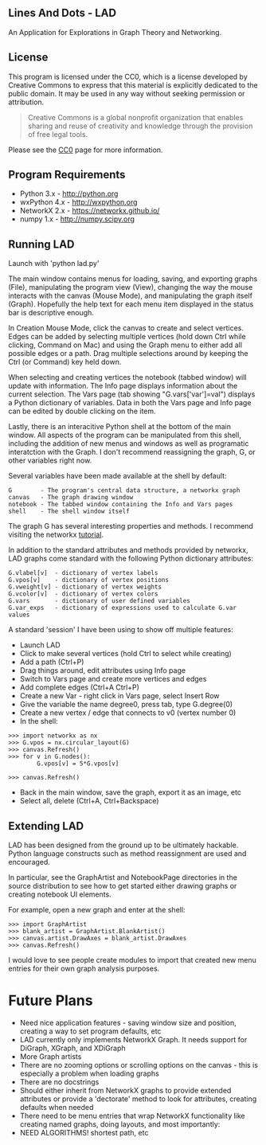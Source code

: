 ## Lines And Dots - LAD

An Application for Explorations in Graph Theory and Networking.

## License

This program is licensed under the CC0, which is a license developed by
Creative Commons to express that this material is explicitly dedicated to the
public domain. It may be used in any way without seeking permission or
attribution.

> Creative Commons is a global nonprofit organization that enables sharing and
> reuse of creativity and knowledge through the provision of free legal tools.

Please see the
[CC0](https://creativecommons.org/share-your-work/public-domain/cc0/) page for
more information.

## Program Requirements

* Python 3.x - http://python.org
* wxPython 4.x - http://wxpython.org
* NetworkX 2.x - https://networkx.github.io/
* numpy 1.x - http://numpy.scipy.org

## Running LAD

Launch with 'python lad.py'

The main window contains menus for loading, saving, and exporting graphs
(File), manipulating the program view (View), changing the way the mouse
interacts with the canvas (Mouse Mode), and manipulating the graph
itself (Graph). Hopefully the help text for each menu item displayed in
the status bar is descriptive enough.

In Creation Mouse Mode, click the canvas to create and select vertices.
Edges can be added by selecting multiple vertices (hold down Ctrl while
clicking, Command on Mac) and using the Graph menu to either add all
possible edges or a path. Drag multiple selections around by keeping the
Ctrl (or Command) key held down.

When selecting and creating vertices the notebook (tabbed window) will
update with information. The Info page displays information about the
current selection. The Vars page (tab showing "G.vars['var']=val")
displays a Python dictionary of variables. Data in both the Vars page
and Info page can be edited by double clicking on the item.

Lastly, there is an interacitive Python shell at the bottom of the main
window. All aspects of the program can be manipulated from this shell,
including the addition of new menus and windows as well as programatic
interatction with the Graph. I don't recommend reassigning the graph,
G, or other variables right now.

Several variables have been made available at the shell by default:

```
G        - The program's central data structure, a networkx graph
canvas   - The graph drawing window
notebook - The tabbed window containing the Info and Vars pages
shell    - The shell window itself
```

The graph G has several interesting properties and methods. I recommend
visiting the networkx
[tutorial](https://networkx.org/documentation/stable/tutorial.html).

In addition to the standard attributes and methods provided by networkx,
LAD graphs come standard with the following Python dictionary attributes:

```
G.vlabel[v]  - dictionary of vertex labels
G.vpos[v]    - dictionary of vertex positions
G.vweight[v] - dictionary of vertex weights
G.vcolor[v]  - dictionary of vertex colors
G.vars       - dictionary of user defined variables
G.var_exps   - dictionary of expressions used to calculate G.var values
```

A standard 'session' I have been using to show off multiple features:

* Launch LAD
* Click to make several vertices (hold Ctrl to select while creating)
* Add a path (Ctrl+P)
* Drag things around, edit attributes using Info page
* Switch to Vars page and create more vertices and edges
* Add complete edges (Ctrl+A Ctrl+P)
* Create a new Var - right click in Vars page, select Insert Row
* Give the variable the name degree0, press tab, type G.degree(0)
* Create a new vertex / edge that connects to v0 (vertex number 0)
* In the shell:

```
>>> import networkx as nx
>>> G.vpos = nx.circular_layout(G)
>>> canvas.Refresh()
>>> for v in G.nodes():
        G.vpos[v] = 5*G.vpos[v]

>>> canvas.Refresh()
```

* Back in the main window, save the graph, export it as an image, etc
* Select all, delete (Ctrl+A, Ctrl+Backspace)

## Extending LAD

LAD has been designed from the ground up to be ultimately hackable. Python
language constructs such as method reassignment are used and encouraged.

In particular, see the GraphArtist and NotebookPage directories in the
source distribution to see how to get started either drawing graphs or
creating notebook UI elements.

For example, open a new graph and enter at the shell:

```
>>> import GraphArtist
>>> blank_artist = GraphArtist.BlankArtist()
>>> canvas.artist.DrawAxes = blank_artist.DrawAxes
>>> canvas.Refresh()
```

I would love to see people create modules to import that created new
menu entries for their own graph analysis purposes.

Future Plans
============
* Need nice application features - saving window size and position,
  creating a way to set program defaults, etc
* LAD currently only implements NetworkX Graph. It needs support for
  DiGraph, XGraph, and XDiGraph
* More Graph artists
* There are no zooming options or scrolling options on the canvas - this
  is especially a problem when loading graphs
* There are no docstrings
* Should either inherit from NetworkX graphs to provide extended
  attributes or provide a 'dectorate' method to look for attributes,
  creating defaults when needed
* There need to be menu entries that wrap NetworkX functionality like
  creating named graphs, doing layouts, and most importantly:
* NEED ALGORITHMS! shortest path, etc
